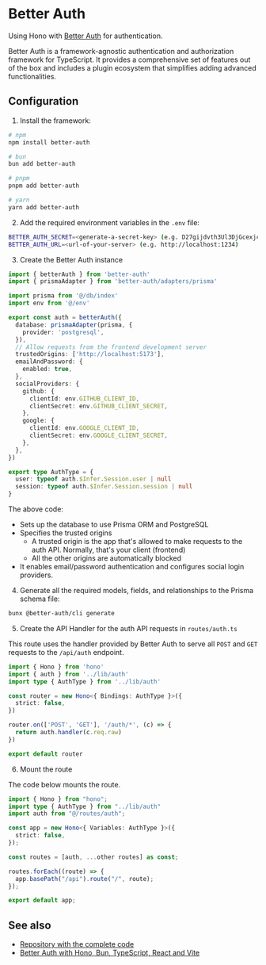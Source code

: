 # Better Auth

Using Hono with [Better Auth](http://better-auth.com/) for authentication.

Better Auth is a framework-agnostic authentication and authorization framework for TypeScript. It provides a comprehensive set of features out of the box and includes a plugin ecosystem that simplifies adding advanced functionalities.

## Configuration

1. Install the framework:

```sh
# npm
npm install better-auth

# bun
bun add better-auth

# pnpm
pnpm add better-auth

# yarn
yarn add better-auth
```

2. Add the required environment variables in the `.env` file:

```sh
BETTER_AUTH_SECRET=<generate-a-secret-key> (e.g. D27gijdvth3Ul3DjGcexjcFfgCHc8jWd)
BETTER_AUTH_URL=<url-of-your-server> (e.g. http://localhost:1234)
```

3. Create the Better Auth instance

```ts
import { betterAuth } from 'better-auth'
import { prismaAdapter } from 'better-auth/adapters/prisma'

import prisma from '@/db/index'
import env from '@/env'

export const auth = betterAuth({
  database: prismaAdapter(prisma, {
    provider: 'postgresql',
  }),
  // Allow requests from the frontend development server
  trustedOrigins: ['http://localhost:5173'],
  emailAndPassword: {
    enabled: true,
  },
  socialProviders: {
    github: {
      clientId: env.GITHUB_CLIENT_ID,
      clientSecret: env.GITHUB_CLIENT_SECRET,
    },
    google: {
      clientId: env.GOOGLE_CLIENT_ID,
      clientSecret: env.GOOGLE_CLIENT_SECRET,
    },
  },
})

export type AuthType = {
  user: typeof auth.$Infer.Session.user | null
  session: typeof auth.$Infer.Session.session | null
}
```

The above code:

- Sets up the database to use Prisma ORM and PostgreSQL
- Specifies the trusted origins
  - A trusted origin is the app that's allowed to make requests to the auth API. Normally, that's your client (frontend)
  - All the other origins are automatically blocked
- It enables email/password authentication and configures social login providers.

4. Generate all the required models, fields, and relationships to the Prisma schema file:

```sh
bunx @better-auth/cli generate
```

5. Create the API Handler for the auth API requests in `routes/auth.ts`

This route uses the handler provided by Better Auth to serve all `POST` and `GET` requests to the `/api/auth` endpoint.

```ts
import { Hono } from 'hono'
import { auth } from '../lib/auth'
import type { AuthType } from '../lib/auth'

const router = new Hono<{ Bindings: AuthType }>({
  strict: false,
})

router.on(['POST', 'GET'], '/auth/*', (c) => {
  return auth.handler(c.req.raw)
})

export default router
```

6. Mount the route

The code below mounts the route.

```ts
import { Hono } from "hono";
import type { AuthType } from "../lib/auth"
import auth from "@/routes/auth";

const app = new Hono<{ Variables: AuthType }>({
  strict: false,
});

const routes = [auth, ...other routes] as const;

routes.forEach((route) => {
  app.basePath("/api").route("/", route);
});

export default app;
```

## See also

- [Repository with the complete code](https://github.com/catalinpit/example-app/)
- [Better Auth with Hono, Bun, TypeScript, React and Vite](https://catalins.tech/better-auth-with-hono-bun-typescript-react-vite/)
